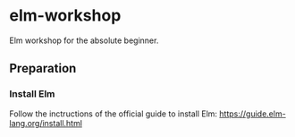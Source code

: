 # elm-workshop
Elm workshop for the absolute beginner.

## Preparation

### Install Elm

Follow the inctructions of the official guide to install Elm: https://guide.elm-lang.org/install.html

